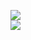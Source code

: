 [![](https://img.shields.io/badge/Made%20With-Github%20Spray-lightgrey.svg?style=for-the-badge&logo=github)](https://github.com/Annihil/github-spray#27248)  
[![](https://i.imgur.com/2DrTn0Z.gif)](https://github.com/Annihil/github-spray)
